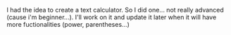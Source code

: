 I had the idea to create a text calculator.
So I did one... not really advanced (cause i'm beginner...).
I'll work on it and update it later when it will have more fuctionalities (power, parentheses...)
